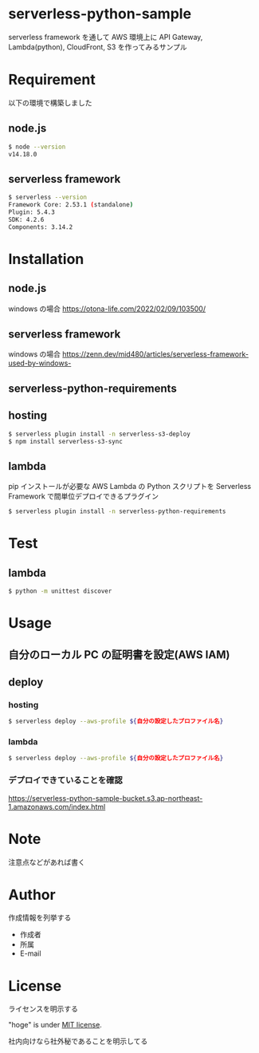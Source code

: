 # serverless-python-sample

serverless framework を通して AWS 環境上に API Gateway, Lambda(python), CloudFront, S3 を作ってみるサンプル

# Requirement

以下の環境で構築しました

## node.js

```bash
$ node --version
v14.18.0
```

## serverless framework

```bash
$ serverless --version
Framework Core: 2.53.1 (standalone)
Plugin: 5.4.3
SDK: 4.2.6
Components: 3.14.2
```

# Installation

## node.js

windows の場合
https://otona-life.com/2022/02/09/103500/

## serverless framework

windows の場合
https://zenn.dev/mid480/articles/serverless-framework-used-by-windows-

## serverless-python-requirements

## hosting

```bash
$ serverless plugin install -n serverless-s3-deploy
$ npm install serverless-s3-sync
```

## lambda

pip インストールが必要な AWS Lambda の Python スクリプトを Serverless Framework で間単位デプロイできるプラグイン

```bash
$ serverless plugin install -n serverless-python-requirements
```

# Test

## lambda

```bash
$ python -m unittest discover
```

# Usage

## 自分のローカル PC の証明書を設定(AWS IAM)

## deploy

### hosting

```bash
$ serverless deploy --aws-profile ${自分の設定したプロファイル名}
```

### lambda

```bash
$ serverless deploy --aws-profile ${自分の設定したプロファイル名}
```

### デプロイできていることを確認

https://serverless-python-sample-bucket.s3.ap-northeast-1.amazonaws.com/index.html

# Note

注意点などがあれば書く

# Author

作成情報を列挙する

- 作成者
- 所属
- E-mail

# License

ライセンスを明示する

"hoge" is under [MIT license](https://en.wikipedia.org/wiki/MIT_License).

社内向けなら社外秘であることを明示してる
